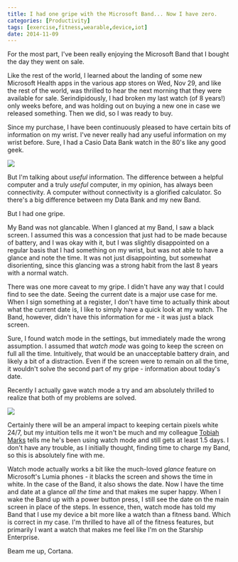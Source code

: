 ```yaml
---
title: I had one gripe with the Microsoft Band... Now I have zero.
categories: [Productivity]
tags: [exercise,fitness,wearable,device,iot]
date: 2014-11-09
---
```


For the most part, I&#39;ve been really enjoying the Microsoft Band that I bought the day they went on sale.

Like the rest of the world, I learned about the landing of some new Microsoft Health apps in the various app stores on Wed, Nov 29, and like the rest of the world, was thrilled to hear the next morning that they were available for sale. Serindipidously, I had broken my last watch (of 8 years!) only weeks before, and was holding out on buying a new one in case we released something. Then we did, so I was ready to buy.


Since my purchase, I have been continuously pleased to have certain bits of information on my wrist. I&#39;ve never really had any useful information on my wrist before. Sure, I had a Casio Data Bank watch in the 80&#39;s like any good geek.

![](/files/bandgripe_01.jpg)

But I&#39;m talking about _useful_ information. The difference between a helpful computer and a truly _useful_ computer, in my opinion, has always been connectivity. A computer without connectivity is a glorified calculator. So there&#39;s a big difference between my Data Bank and my new Band.

But I had one gripe.

My Band was not glancable. When I glanced at my Band, I saw a black screen. I assumed this was a concession that just had to be made because of battery, and I was okay with it, but I was slightly disappointed on a regular basis that I had something on my wrist, but was not able to have a glance and note the time. It was not just disappointing, but somewhat disorienting, since this glancing was a strong habit from the last 8 years with a normal watch.

There was one more caveat to my gripe. I didn&#39;t have any way that I could find to see the date. Seeing the current date is a major use case for me. When I sign something at a register, I don&#39;t have time to actually think about what the current date is, I like to simply have a quick look at my watch. The Band, however, didn&#39;t have this information for me - it was just a black screen.

Sure, I found watch mode in the settings, but immediately made the wrong assumption. I assumed that _watch mode_ was going to keep the screen on full all the time. Intuitively, that would be an unacceptable battery drain, and likely a bit of a distraction. Even if the screen were to remain on all the time, it wouldn&#39;t solve the second part of my gripe - information about today&#39;s date.

Recently I actually gave watch mode a try and am absolutely thrilled to realize that both of my problems are solved.

![](/files/bandgripe_02.jpg)

Certainly there will be an amperal impact to keeping certain pixels white 24/7, but my intuition tells me it won&#39;t be much and my colleague [Tobiah Marks](http://www.tobiahmarks.com) tells me he&#39;s been using watch mode and still gets at least 1.5 days. I don&#39;t have any trouble, as I initially thought, finding time to charge my Band, so this is absolutely fine with me.

Watch mode actually works a bit like the much-loved _glance_ feature on Microsoft&#39;s Lumia phones - it blacks the screen and shows the time in white. In the case of the Band, it also shows the date. Now I have the time and date at a glance _all the time_ and that makes me super happy. When I wake the Band up with a power button press, I still see the date on the main screen in place of the steps. In essence, then, watch mode has told my Band that I use my device a bit more like a watch than a fitness band. Which is correct in my case. I&#39;m thrilled to have all of the fitness features, but primarily I want a watch that makes me feel like I&#39;m on the Starship Enterprise.

Beam me up, Cortana.